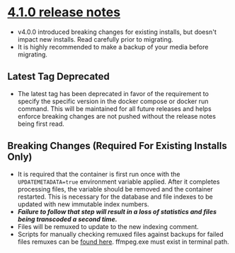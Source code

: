 # [4.1.0 release notes](https://github.com/TheTaylorLee/docker-transcodeautomation/releases/tag/4.1.0)
- v4.0.0 introduced breaking changes for existing installs, but doesn't impact new installs. Read carefully prior to migrating.
- It is highly recommended to make a backup of your media before migrating.

## Latest Tag Deprecated
- The latest tag has been deprecated in favor of the requirement to specify the specific version in the docker compose or docker run command. This will be maintained for all future releases and helps enforce breaking changes are not pushed without the release notes being first read.

## Breaking Changes (Required For Existing Installs Only)
- It is required that the container is first run once with the `UPDATEMETADATA=true` environment variable applied. After it completes processing files, the variable should be removed and the container restarted. This is necessary for the database and file indexes to be updated with new immutable index numbers. 
- _**Failure to follow that step will result in a loss of statistics and files being transcoded a second time.**_
- Files will be remuxed to update to the new indexing comment.
- Scripts for manually checking remuxed files against backups for failed files remuxes can be [found here](https://github.com/TheTaylorLee/docker-transcodeautomation/tree/main/examples/scripts). ffmpeg.exe must exist in terminal path.
